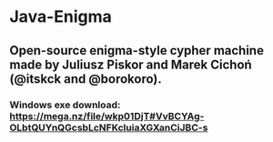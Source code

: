 # Java-Enigma
## Open-source enigma-style cypher machine made by Juliusz Piskor and Marek Cichoń (@itskck and @borokoro).
### Windows exe download: https://mega.nz/file/wkp01DjT#VvBCYAg-OLbtQUYnQGcsbLcNFKcluiaXGXanCiJBC-s
